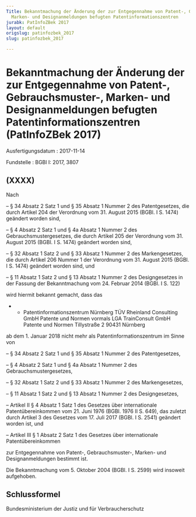```yaml
---
Title: Bekanntmachung der Änderung der zur Entgegennahme von Patent-, Gebrauchsmuster-,
  Marken- und Designanmeldungen befugten Patentinformationszentren
jurabk: PatInfoZBek 2017
layout: default
origslug: patinfozbek_2017
slug: patinfozbek_2017

---
```


# Bekanntmachung der Änderung der zur Entgegennahme von Patent-, Gebrauchsmuster-, Marken- und Designanmeldungen befugten Patentinformationszentren (PatInfoZBek 2017)

Ausfertigungsdatum
:   2017-11-14

Fundstelle
:   BGBl I: 2017, 3807


## (XXXX)

Nach

–   § 34 Absatz 2 Satz 1 und § 35 Absatz 1 Nummer 2 des Patentgesetzes,
    die durch Artikel 204 der Verordnung vom 31. August 2015 (BGBl. I S.
    1474) geändert worden sind,


–   § 4 Absatz 2 Satz 1 und § 4a Absatz 1 Nummer 2 des
    Gebrauchsmustergesetzes, die durch Artikel 205 der Verordnung vom 31.
    August 2015 (BGBl. I S. 1474) geändert worden sind,


–   § 32 Absatz 1 Satz 2 und § 33 Absatz 1 Nummer 2 des Markengesetzes,
    die durch Artikel 206 Nummer 1 der Verordnung vom 31. August 2015
    (BGBl. I S. 1474) geändert worden sind, und


–   § 11 Absatz 1 Satz 2 und § 13 Absatz 1 Nummer 2 des Designgesetzes in
    der Fassung der Bekanntmachung vom 24. Februar 2014 (BGBl. I S. 122)



wird hiermit bekannt gemacht, dass das

*    *   Patentinformationszentrum Nürnberg
        TÜV Rheinland Consulting GmbH
        Patente und Normen
        vormals
        LGA TrainConsult GmbH
        Patente und Normen
        Tillystraße 2
        90431 Nürnberg



ab dem 1. Januar 2018 nicht mehr als Patentinformationszentrum im
Sinne von

–   § 34 Absatz 2 Satz 1 und § 35 Absatz 1 Nummer 2 des Patentgesetzes,


–   § 4 Absatz 2 Satz 1 und § 4a Absatz 1 Nummer 2 des
    Gebrauchsmustergesetzes,


–   § 32 Absatz 1 Satz 2 und § 33 Absatz 1 Nummer 2 des Markengesetzes,


–   § 11 Absatz 1 Satz 2 und § 13 Absatz 1 Nummer 2 des Designgesetzes,


–   Artikel II § 4 Absatz 1 Satz 1 des Gesetzes über internationale
    Patentübereinkommen vom 21. Juni 1976 (BGBl. 1976 II S. 649), das
    zuletzt durch Artikel 3 des Gesetzes vom 17. Juli 2017 (BGBl. I S.
    2541) geändert worden ist, und


–   Artikel III § 1 Absatz 2 Satz 1 des Gesetzes über internationale
    Patentübereinkommen



zur Entgegennahme von Patent-, Gebrauchsmuster-, Marken- und
Designanmeldungen bestimmt ist.

Die Bekanntmachung vom 5. Oktober 2004 (BGBl. I S. 2599) wird insoweit
aufgehoben.


## Schlussformel

Bundesministerium der Justiz und für Verbraucherschutz


